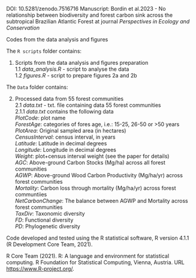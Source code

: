 DOI: 10.5281/zenodo.7516716
Manuscript: Bordin et al.2023 - No relationship between biodiversity and forest carbon sink across the subtropical Brazilian Atlantic Forest 
at journal *Perspectives in Ecology and Conservation*

Codes from the data analysis and figures


The `R scripts` folder contains:

1. Scripts from the data analysis and figures preparation\
    1.1 *data_analysis.R* - script to analyse the data\
    1.2 *figures.R* - script to prepare figures 2a and 2b
  
The `Data` folder contains:

2. Processed data from 55 forest communities\
    2.1 *data.txt* - txt. file containing data 55 forest communities\
      2.1.1 *data.txt* contains the following data\
              *PlotCode*: plot name\
              *ForestAge*: categories of fores age, i.e.: 15-25, 26-50 or >50 years\
              *PlotArea*: Original sampled area (in hectares)\
              *CensusInterval*: census interval, in years\
              *Latitude*: Latitude in decimal degrees\
              *Longitude*: Longitude in decimal degrees\
              *Weight*: plot+census interval weight (see the paper for details)\
              *AGC*: Above-ground Carbon Stocks (Mg/ha) across all forest communities\
              *AGWP*: Above-ground Wood Carbon Productivity (Mg/ha/yr) across forest communities\
              *Mortality*: Carbon loss through mortality (Mg/ha/yr) across forest communtiies\
              *NetCarbonChange*: The balance between AGWP and Mortality across forest communities\
              *TaxDiv*: Taxonomic diversity\
              *FD*: Functional diversity\
              *PD*: Phylogenetic diversity
   

    
    
Code developed and tested using the R statistical software, R version 4.1.1 (R Development Core Team, 2021).

R Core Team (2021). R: A language and environment for statistical computing.
  R Foundation for Statistical Computing, Vienna, Austria. URL
  https://www.R-project.org/.
